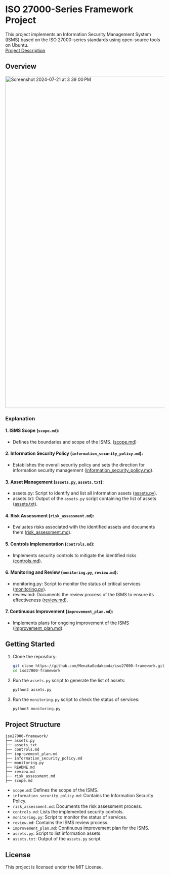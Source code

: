 # ISO 27000-Series Framework Project

This project implements an Information Security Management System (ISMS) based on the ISO 27000-series standards using open-source tools on Ubuntu.<br>
<a href="https://github.com/MenakaGodakanda/iso27000-framework/blob/main/Project_Description.md">Project Description</a>

## Overview

<img width="1044" alt="Screenshot 2024-07-21 at 3 39 00 PM" src="https://github.com/user-attachments/assets/5fd96cff-791b-417c-90f1-7fbde046e2dc">

### Explanation
#### 1. ISMS Scope (`scope.md`):
- Defines the boundaries and scope of the ISMS. (<a href="https://github.com/MenakaGodakanda/iso27000-framework/blob/main/scope.md">scope.md</a>)

#### 2. Information Security Policy (`information_security_policy.md`):
- Establishes the overall security policy and sets the direction for information security management (<a href="https://github.com/MenakaGodakanda/iso27000-framework/blob/main/information_security_policy.md">information_security_policy.md</a>).

#### 3. Asset Management (`assets.py`, `assets.txt`):
- assets.py: Script to identify and list all information assets (<a href="https://github.com/MenakaGodakanda/iso27000-framework/blob/main/assets.py">assets.py</a>).
- assets.txt: Output of the `assets.py` script containing the list of assets (<a href="https://github.com/MenakaGodakanda/iso27000-framework/blob/main/assets.txt">assets.txt</a>).

#### 4. Risk Assessment (`risk_assessment.md`):
- Evaluates risks associated with the identified assets and documents them (<a href="https://github.com/MenakaGodakanda/iso27000-framework/blob/main/risk_assessment.md">risk_assessment.md</a>).

#### 5. Controls Implementation (`controls.md`):
- Implements security controls to mitigate the identified risks (<a href="https://github.com/MenakaGodakanda/iso27000-framework/blob/main/controls.md">controls.md</a>).

#### 6. Monitoring and Review (`monitoring.py`, `review.md`):
- monitoring.py: Script to monitor the status of critical services (<a href="https://github.com/MenakaGodakanda/iso27000-framework/blob/main/monitoring.py">monitoring.py</a>).
- review.md: Documents the review process of the ISMS to ensure its effectiveness (<a href="https://github.com/MenakaGodakanda/iso27000-framework/blob/main/review.md">review.md</a>).

#### 7. Continuous Improvement (`improvement_plan.md`):
- Implements plans for ongoing improvement of the ISMS (<a href="https://github.com/MenakaGodakanda/iso27000-framework/blob/main/improvement_plan.md">improvement_plan.md</a>).

## Getting Started

1. Clone the repository:
    ```bash
    git clone https://github.com/MenakaGodakanda/iso27000-framework.git
    cd iso27000-framework
    ```

2. Run the `assets.py` script to generate the list of assets:
    ```bash
    python3 assets.py
    ```

3. Run the `monitoring.py` script to check the status of services:
    ```bash
    python3 monitoring.py
    ```

## Project Structure

```
iso27000-framework/
├── assets.py
├── assets.txt
├── controls.md
├── improvement_plan.md
├── information_security_policy.md
├── monitoring.py
├── README.md
├── review.md
├── risk_assessment.md
├── scope.md
```

- `scope.md`: Defines the scope of the ISMS.
- `information_security_policy.md`: Contains the Information Security Policy.
- `risk_assessment.md`: Documents the risk assessment process.
- `controls.md`: Lists the implemented security controls.
- `monitoring.py`: Script to monitor the status of services.
- `review.md`: Contains the ISMS review process.
- `improvement_plan.md`: Continuous improvement plan for the ISMS.
- `assets.py`: Script to list information assets.
- `assets.txt`: Output of the `assets.py` script.

## License

This project is licensed under the MIT License.
